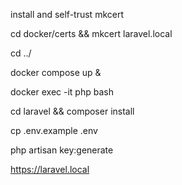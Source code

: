install and self-trust mkcert

cd docker/certs && mkcert laravel.local

cd ../

docker compose up &

docker exec -it php bash

cd laravel && composer install

cp .env.example .env

php artisan key:generate

https://laravel.local
